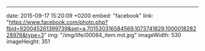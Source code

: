 ---
date: 2015-09-17 15:20:09 +0200
embed: "facebook"
link: "https://www.facebook.com/photo.php?fbid=920045261399739&set=a.701530316584569.1073741829.100001828228976&type=3"
img: "/img/life/00084_item.md.jpg"
imageWidth: 530
imageHeight: 351
